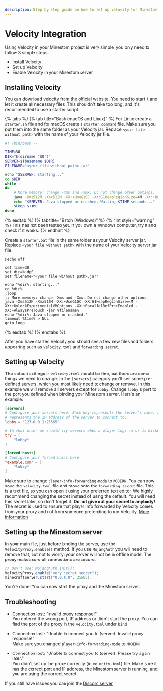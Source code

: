 ```yaml
---
description: Step by step guide on how to set up velocity for Minestom
---
```


# Velocity Integration

Using Velocity in your Minestom project is very simple, you only need to follow 3 simple steps.

* Install Velocity
* Set up Velocity
* Enable Velocity in your Minestom server

## Installing Velocity
You can download velocity from [the official website](https://papermc.io/downloads/velocity). You need to start it and let it create all necessary files. This shouldn't take too long, and it's recommended to use a starter script.

{% tabs %}
{% tab title="Bash (macOS and Linux)" %}
For Linux create a `starter.sh` file and for macOS create a `starter.command` file. Make sure you put them into the same folder as your Velocity jar. Replace `<your file without path>` with the name of your Velocity jar file.

```bash
#! /bin/bash --

TIME=30
DIR="$(dirname "$0")"
SERVER=$(basename $DIR)
FILENAME="<your file without path>.jar"

echo "$SERVER: starting..."
cd $DIR
while :
do
	# More memory: change -Xms and -Xmx. Do not change other options.
	java -Xms512M -Xmx512M -XX:+UseG1GC -XX:G1HeapRegionSize=4M -XX:+UnlockExperimentalVMOptions -XX:+ParallelRefProcEnabled -XX:+AlwaysPreTouch -jar $FILENAME
	echo "$SERVER: Java stopped or crashed. Waiting $TIME seconds..."
	sleep $TIME
done
```
{% endtab %}
{% tab title="Batch (Windows)" %}
{% hint style="warning" %}
This has not been tested yet. If you own a Windows computer, try it and check if it works.
{% endhint %}

Create a `starter.bat` file in the same folder as your Velocity server jar. Replace `<your file without path>` with the name of your Velocity server jar file.

```batch
@echo off

set time=30
set dir=%~dp0
set filename="<your file without path>.jar"

echo "%dir%: starting..."
cd %dir%
:loop
:: More memory: change -Xms and -Xmx. Do not change other options.
java -Xms512M -Xmx512M -XX:+UseG1GC -XX:G1HeapRegionSize=4M -XX:+UnlockExperimentalVMOptions -XX:+ParallelRefProcEnabled -XX:+AlwaysPreTouch -jar %filename%
echo "%dir%: Java stopped or crashed."
timeout %time% > NUL
goto loop
```
{% endtab %}
{% endtabs %}

After you have started Velocity you should see a few new files and folders appearing such as `velocity.toml` and `forwarding.secret`.

## Setting up Velocity
The default settings in `velocity.toml` should be fine, but there are some things we need to change. In the `[servers]` category you'll see some pre-defined servers, which you most likely need to change or remove. In this example we will remove all servers except for `lobby`. Change `lobby`'s port to the port you defined when binding your Minestom server. Here's an example:

```toml
[servers]
# Configure your servers here. Each key represents the server's name, and the value
# represents the IP address of the server to connect to.
lobby = "127.0.0.1:25565"

# In what order we should try servers when a player logs in or is kicked from a server.
try = [
    "lobby"
]

[forced-hosts]
# Configure your forced hosts here.
"example.com" = [
    "lobby"
]
```

Make sure to change `player-info-forwarding-mode` to `MODERN`. You can now save the `velocity.toml` file and move onto the `forwarding.secret` file. This is a text file, so you can open it using your preferred text editor. We highly recommend changing the secret instead of using the default. You will need this secret later, so don't forget it. **Do not give out your secret to anybody!** The secret is used to ensure that player info forwarded by Velocity comes from your proxy and not from someone pretending to run Velocity. [More information](https://docs.papermc.io/velocity/configuration)

## Setting up the Minestom server
In your main file, just before binding the server, use the `VelocityProxy.enable()` method. If you use `MojangAuth` you will need to remove that, but not to worry: your server will not be in offline mode. The proxy makes sure all connections are secure.

```java
// Don't use: MojangAuth.init();
VelocityProxy.enable("very secret secret");
minecraftServer.start("0.0.0.0", 25565);
```

You're done! You can now start the proxy and the Minestom server.

## Troubleshooting
* Connection lost: "Invalid proxy response!"\
You entered the wrong port, IP address or didn't start the proxy. You can find the port of the proxy in the `velocity.toml` under `bind`

* Connection lost: "Unable to connect you to (server). Invalid proxy response!"\
Make sure you changed `player-info-forwarding-mode` to `MODERN`

* Connection lost: "Unable to connect you to (server). Please try again later."\
You didn't set up the proxy correctly (in `velocity.toml`) file. Make sure it has the correct port and IP address, the Minestom server is running, and you are using the correct secret.

If you still have issues you can join the [Discord server](https://discord.gg/Pt9Mgd9cgR)
